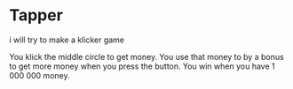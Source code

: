 # Tapper
i will try to make a klicker game

You klick the middle circle to get money. You use that money to by a bonus to get more money when you press the button.
You win when you have 1 000 000 money.